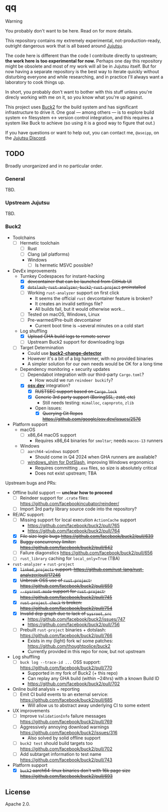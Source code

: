 # qq

> [!WARNING]
> You probably don't want to be here. Read on for more details.

This repository contains my extremely experimental, not-production-ready,
outright dangerous work that is all based around
[Jujutsu](https://github.com/martinvonz/jj).

The code here is different than the code I contribute directly to upstream;
**the work here is too experimental for now.** Perhaps one day this repository
might be obsolete and most of my work will all be in Jujutsu itself. But for now
having a separate repository is the best way to iterate quickly without
disturbing everyone and while researching, and in practice I'll always want a
laboratory to cook things up.

In short, you probably don't want to bother with this stuff unless you're
direcly working with me on it, so you know what you're up against.

This project uses [Buck2](https://buck2.build) for the build system and has
significant infrastructure to drive it. One goal &mdash; among others &mdash; is
to explore build system <-> filesystem <-> version control integration, and this
requires a system like Buck to achieve (so using it is a good way to figure that
out.)

If you have questions or want to help out, you can contact me, `@aseipp`, on the
[Jujutsu Discord](https://discord.gg/dkmfj3aGQN).

## TODO

Broadly unorganized and in no particular order.

### General

TBD.

### Upstream Jujutsu

TBD.

### Buck2

- Toolchains
  - [ ] Hermetic toolchain
    - [ ] Rust
    - [ ] Clang (all platforms)
    - Windows
      - [ ] Is hermetic MSVC possible?
- DevEx improvements
  - Turnkey Codespaces for instant-hacking
    - [x] ~~devcontainer that can be launched from GitHub UI~~
    - [x] ~~`dotslash`, `rust-analyzer`, `buck2`, `rust-project` preinstalled~~
    - [ ] Working `rust-analyzer` support on first click
      - It seems the official `rust` devcontainer feature is broken?
      - It creates an invalid settings file?
      - All builds fail, but it would otherwise work...
    - [ ] Tested on macOS, Windows, Linux
    - [ ] Pre-warmed/Pre-built devcontainer
      - Current boot time is ~several minutes on a cold start
  - Log shuffling
    - [x] ~~Upload GHA build logs to remote server~~
    - [ ] Upstream Buck2 support for downloading logs
  - [ ] Target Determination
    - Could use **[buck2-change-detector](https://github.com/facebookincubator/buck2-change-detector/tree/main/btd)**
    - However it's a bit of a big hammer, with no provided binaries
    - A simpler solution for our own needs would be OK for a long time
  - Dependency monitoring + security updates
    - [ ] Dependabot integration with our third-party `Cargo.toml`?
      - How would we run `reindeer buckify`?
    - [x] **[osv.dev](https://osv.dev)** integration?
      - [x] ~~RUSTSEC support based on `Cargo.lock`~~
      - [x] ~~Generic 3rd party support (BoringSSL, zstd, etc)~~
        - Still needs testing: `mimalloc`, `capnproto`, `zlib`
      - Open issues:
        - [x] ~~Querying Git Repos <https://github.com/google/osv.dev/issues/2576>~~
- Platform support
  - macOS
    - [ ] x86_64 macOS support
      - Requires x86_64 binaries for `smoltar`; needs `macos-13` runners
  - Windows
    - [ ] `aarch64-windows` support
      - Should come in Q4 2024 when GHA runners are available?
    - [ ] [windows_shim for DotSlash](https://dotslash-cli.com/docs/windows/),
          improving Windows ergonomics
      - Requires committing `.exe` files, so size is absolutely critical
      - Does not exist upstream; TBA

Upstream bugs and PRs:

- Offline build support &mdash; **unclear how to proceed**
  - [ ] Reindeer support for `.crate` files: <https://github.com/facebookincubator/reindeer/>
  - [ ] Import 3rd party library source code into the repository?
- RE/AC support:
  - [ ] Missing support for local execution `ActionCache` support
    - <https://github.com/facebook/buck2/pull/765>
    - <https://github.com/facebook/buck2/pull/764>
  - [x] ~~File size logic bugs <https://github.com/facebook/buck2/pull/639>~~
  - [x] ~~Buggy concurrency limiter: <https://github.com/facebook/buck2/pull/642>~~
  - [ ] Failure diagonstics <https://github.com/facebook/buck2/pull/656>
  - [ ] `rust_library` caching for `local_only=True` (TBA)
- `rust-analyzer` + `rust-project`
  - [x] ~~`linked_projects` support: <https://github.com/rust-lang/rust-analyzer/pull/17246>~~
  - [x] ~~Unbreak OSS use of `rust-project`: <https://github.com/facebook/buck2/pull/659>~~
  - [x] ~~`--sysroot-mode` support for `rust-project`: <https://github.com/facebook/buck2/pull/745>~~
  - [x] ~~`rust-project check` is broken: <https://github.com/facebook/buck2/pull/754>~~
  - [x] ~~Invalid dep graph due to lack of `sysroot_src`~~
    - <https://github.com/facebook/buck2/issues/747>
    - <https://github.com/facebook/buck2/pull/756>
  - [ ] Prebuilt `rust-project` binaries + dotslash: <https://github.com/facebook/buck2/pull/766>
    - Exists in my (light) fork w/ some patches: <https://github.com/thoughtpolice/buck2>
    - Currently provided in this repo for now, but not upstream
- Log shuffling
  - [ ] `buck log --trace-id ...` OSS support: <https://github.com/facebook/buck2/pull/770>
    - Supported in my fork of Buck2 (+ this repo)
    - Can replay any GHA build (within ~24hrs) with a known Build ID
    - <https://github.com/facebook/buck2/pull/702>
- Online build analysis + reporting
  - [ ] Emit CI build events to an external service: <https://github.com/facebook/buck2/pull/685>
    - Will allow us to abstract away underlying CI to some extent
- UX improvements
  - [ ] Improve `ValidationInfo` failure messages <https://github.com/facebook/buck2/pull/769>
  - [ ] Aggressively annoying download warnings <https://github.com/facebook/buck2/issues/316>
    - Also solved by solid offline support
  - [ ] `buck2 test` should build targets too <https://github.com/facebook/buck2/pull/702>
  - [ ] Add subtarget information to test name <https://github.com/facebook/buck2/pull/743>
- Platform support
  - [x] ~~`buck2` aarch64-linux binaries don't with 16k page size
        <https://github.com/facebook/buck2/pull/693>~~

## License

Apache 2.0.
